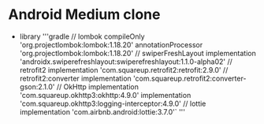 # Android Medium clone

* library
'''gradle
    // lombok
    compileOnly 'org.projectlombok:lombok:1.18.20'
    annotationProcessor 'org.projectlombok:lombok:1.18.20'
    // swiperFreshLayout
    implementation 'androidx.swiperefreshlayout:swiperefreshlayout:1.1.0-alpha02'
    // retrofit2
    implementation 'com.squareup.retrofit2:retrofit:2.9.0'
    // retrofit2:converter
    implementation 'com.squareup.retrofit2:converter-gson:2.1.0'
    // OkHttp
    implementation 'com.squareup.okhttp3:okhttp:4.9.0'
    implementation 'com.squareup.okhttp3:logging-interceptor:4.9.0'
    // lottie
    implementation 'com.airbnb.android:lottie:3.7.0'`
'''